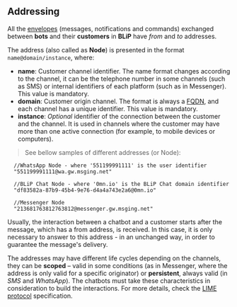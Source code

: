 ## Addressing

All the [envelopes](http://limeprotocol.org/#envelope) (messages, notifications and commands) exchanged between **bots** and their **customers** in **BLiP** have *from* and *to* addresses.

The address (also called as **Node**) is presented in the format `name@domain/instance`, where:

- **name**: Customer channel identifier. The name format changes according to the channel, it can be the telephone number in some channels (such as SMS) or internal identifiers of each platform (such as in Messenger). This value is mandatory.
- **domain**: Customer origin channel. The format is always a [FQDN](https://pt.wikipedia.org/wiki/FQDN), and each channel has a unique identifier. This value is mandatory.
- **instance**: *Optional* identifier of the connection between the customer and the channel. It is used in channels where the customer may have more than one active connection (for example, to mobile devices or computers).

> See bellow samples of different addresses (or Node):

```
  //WhatsApp Node - where '551199991111' is the user identifier
  "551199991111@wa.gw.msging.net"

  //BLiP Chat Node - where '0mn.io' is the BLiP Chat domain identifier
  "df83582a-87b9-45b4-9e76-d4a4a743e2a6@0mn.io"
  
  //Messenger Node
  "213681763812763812@messenger.gw.msging.net"
```

Usually, the interaction between a chatbot and a customer starts after the message, which has a from address, is received. In this case, it is only necessary to answer to this address - in an unchanged way, in order to guarantee the message's delivery.

The addresses may have different life cycles depending on the channels, they can be **scoped** – valid in some conditions (as in Messenger, where the address is only valid for a specific originator) or **persistent**, always valid (in *SMS* and *WhatsApp*). The chatbots must take these characteristics in consideration to build the interactions. For more details, check the [LIME protocol](http://limeprotocol.org/#concepts) specification. 
